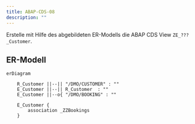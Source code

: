 ```yaml
---
title: ABAP-CDS-08
description: ""
---
```


Erstelle mit Hilfe des abgebildeten ER-Modells die ABAP CDS View `ZE_???_Customer`.

## ER-Modell

```mermaid
erDiagram

    R_Customer ||--|| "/DMO/CUSTOMER" : ""
    E_Customer ||--|| R_Customer  : ""
    E_Customer ||--o{ "/DMO/BOOKING" : ""

    E_Customer {
        association _ZZBookings
    }
```
